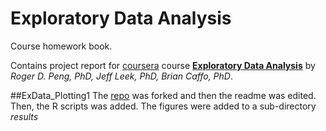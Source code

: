 Exploratory Data Analysis
==========================

Course homework book.

Contains project report for [coursera](https://coursera.org) course [**Exploratory Data Analysis**](https://class.coursera.org/exdata-016) by *Roger D. Peng, PhD, Jeff Leek, PhD, Brian Caffo, PhD*.


##ExData_Plotting1
The [repo](https://github.com/rdpeng/ExData_Plotting1) was forked and then the readme was edited. Then, the R scripts was added. The figures were added to a sub-directory *results*
